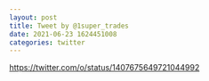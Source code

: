 ```yaml
--- 
layout: post 
title: Tweet by @1super_trades 
date: 2021-06-23 1624451008 
categories: twitter 
--- 
```

https://twitter.com/o/status/1407675649721044992